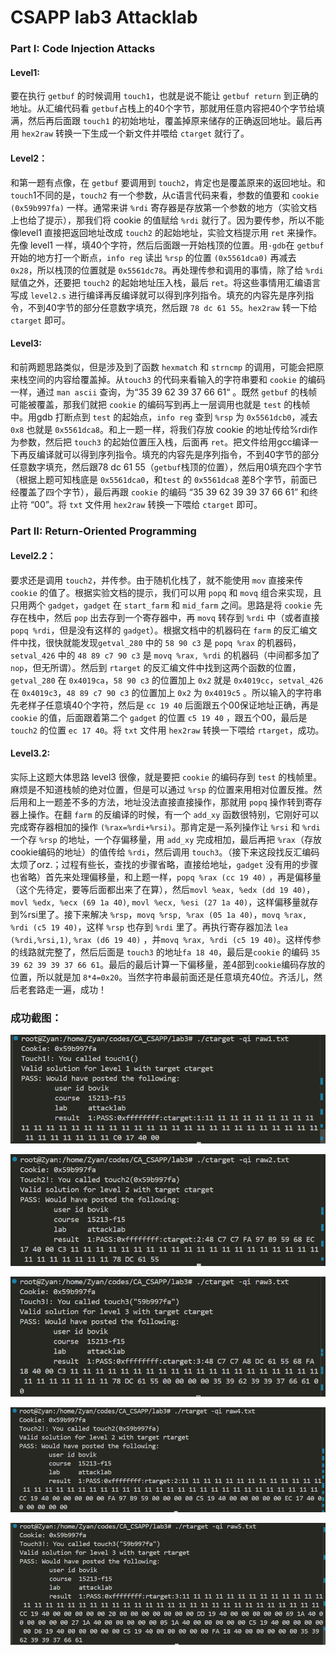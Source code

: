 # CSAPP lab3 Attacklab

### **Part I: Code Injection Attacks**

#### **Level1:**

要在执行 `getbuf` 的时候调用 `touch1`，也就是说不能让 `getbuf return` 到正确的地址。从汇编代码看 `getbuf`占栈上的40个字节，那就用任意内容把40个字节给填满，然后再后面跟 `touch1` 的初始地址，覆盖掉原来储存的正确返回地址。最后再用 `hex2raw` 转换一下生成一个新文件并喂给 `ctarget` 就行了。

#### Level2：

和第一题有点像，在 `getbuf` 要调用到 `touch2`，肯定也是覆盖原来的返回地址。和 `touch`1不同的是，`touch2` 有一个参数，从c语言代码来看，参数的值要和 `cookie (0x59b997fa)` 一样。通常来讲 `%rdi` 寄存器是存放第一个参数的地方（实验文档上也给了提示），那我们将 cookie 的值赋给 `%rdi` 就行了。因为要传参，所以不能像level1 直接把返回地址改成 `touch2` 的起始地址，实验文档提示用 `ret` 来操作。先像 level1 一样，填40个字符，然后后面跟一开始栈顶的位置。用`·gdb`在 `getbuf` 开始的地方打一个断点，`info reg` 读出 `%rsp` 的位置 `(0x5561dca0)` 再减去 `0x28`，所以栈顶的位置就是 `0x5561dc78`。再处理传参和调用的事情，除了给 `%rdi` 赋值之外，还要把 `touch2` 的起始地址压入栈，最后 `ret`。将这些事情用汇编语言写成 `level2.s` 进行编译再反编译就可以得到序列指令。填充的内容先是序列指令，不到40字节的部分任意数字填充，然后跟 `78 dc 61 55`。`hex2raw` 转一下给 `ctarget` 即可。

#### **Level3:** 

和前两题思路类似，但是涉及到了函数 `hexmatch` 和 `strncmp` 的调用，可能会把原来栈空间的内容给覆盖掉。从`touch3` 的代码来看输入的字符串要和 `cookie` 的编码一样，通过 `man ascii` 查询，为“35 39 62 39 37 66 61“ 。既然 `getbuf` 的栈帧可能被覆盖，那我们就把 `cookie` 的编码写到再上一层调用也就是 `test` 的栈帧中。用gdb 打断点到 `test` 的起始点，`info reg` 查到 `%rsp` 为 `0x5561dcb0`，减去 `0x8` 也就是 `0x5561dca8`。和上一题一样，将我们存放 cookie 的地址传给%rdi作为参数，然后把 `touch3` 的起始位置压入栈，后面再 `ret`。把文件给用gcc编译一下再反编译就可以得到序列指令。填充的内容先是序列指令，不到40字节的部分任意数字填充，然后跟78 dc 61 55（`getbuf`栈顶的位置），然后用0填充四个字节（根据上题可知栈底是 `0x5561dca0`，和`test` 的 `0x5561dca8` 差8个字节，前面已经覆盖了四个字节），最后再跟 `cookie` 的编码 “35 39 62 39 39 37 66 61” 和终止符 “00”。将 `txt` 文件用 `hex2raw` 转换一下喂给 `ctarget` 即可。



### **Part II: Return-Oriented Programming**

#### **Level2.2**：

要求还是调用 `touch2`，并传参。由于随机化栈了，就不能使用 `mov` 直接来传 `cookie` 的值了。根据实验文档的提示，我们可以用 `popq` 和 `movq` 组合来实现，且只用两个 `gadget`，`gadget` 在 `start_farm` 和 `mid_farm` 之间。思路是将 `cookie` 先存在栈中，然后 `pop` 出去存到一个寄存器中，再 `movq` 转存到 `%rdi` 中（或者直接`popq %rdi`，但是没有这样的 `gadget`）。根据文档中的机器码在 `farm` 的反汇编文件中找，很快就能发现`getval_280` 中的 `58 90 c3` 是 `popq %rax` 的机器码，`setval_426` 中的 `48 89 c7 90 c3` 是 `movq %rax, %rdi` 的机器码（中间都多加了 `nop`，但无所谓）。然后到 `rtarget` 的反汇编文件中找到这两个函数的位置，`getval_280` 在 `0x4019ca`，`58 90 c3` 的位置加上 `0x2` 就是 `0x4019cc`，`setval_426` 在 `0x4019c3`，`48 89 c7 90 c3` 的位置加上 `0x2` 为 `0x4019c5` 。所以输入的字符串先老样子任意填40个字符，然后是 `cc 19 40` 后面跟五个00保证地址正确，再是 `cookie` 的值，后面跟着第二个 `gadget` 的位置 `c5 19 40` ，跟五个00，最后是 `touch2` 的位置 `ec 17 40`。将 `txt` 文件用 `hex2raw` 转换一下喂给 `rtarget`，成功。

#### **Level3.2:** 

实际上这题大体思路 level3 很像，就是要把 `cookie` 的编码存到 `test` 的栈帧里。麻烦是不知道栈帧的绝对位置，但是可以通过 `%rsp` 的位置来用相对位置反推。然后用和上一题差不多的方法，地址没法直接直接操作，那就用 `popq` 操作转到寄存器上操作。在翻 `farm` 的反编译的时候，有一个 `add_xy` 函数很特别，它刚好可以完成寄存器相加的操作 `(%rax=%rdi+%rsi)`。那肯定是一系列操作让 `%rsi` 和 `%rdi` 一个存 `%rsp` 的地址，一个存偏移量，用 `add_xy` 完成相加，最后再把 `%rax`（存放cookie编码的地址）的值传给 `%rdi`，然后调用 `touch3`。（接下来这段找反汇编码太烦了orz.；过程有些长，查找的步骤省略，直接给地址，`gadget` 没有用的步骤也省略）首先来处理偏移量，和上题一样，`popq %rax (cc 19 40)` ，再是偏移量（这个先待定，要等后面都出来了在算），然后`movl %eax, %edx (dd 19 40)`，`movl %edx, %ecx (69 1a 40)`,  `movl %ecx, %esi (27 1a 40)`，这样偏移量就存到%rsi里了。接下来解决 `%rsp`，`movq %rsp, %rax (05 1a 40)`，`movq %rax, %rdi (c5 19 40)`，这样 `%rsp` 也存到 `%rdi` 里了。再执行寄存器加法 `lea (%rdi,%rsi,1)`, `%rax (d6 19 40)` ，并`movq %rax, %rdi (c5 19 40)`。这样传参的线路就完整了，然后后面是 `touch3` 的地址`fa 18 40`，最后是`cookie` 的编码 `35 39 62 39 39 37 66 61`。最后的最后计算一下偏移量，差4部到`cookie`编码存放的位置，所以就是加 `8*4=0x20`。当然字符串最前面还是任意填充40位。齐活儿，然后老套路走一遍，成功！



### **成功截图：**

![image1](./pictures/image1.png)

![image2](./pictures/image2.png)

![image3](./pictures/image3.png)

![image4](./pictures/image4.png)

![image5](./pictures/image5.png)
